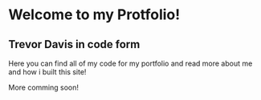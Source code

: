 # Welcome to my Protfolio!

## Trevor Davis in code form

Here you can find all of my code for my portfolio and read more about me and how i built this site!

<!-- TODO: Add more info! -->
More comming soon! 